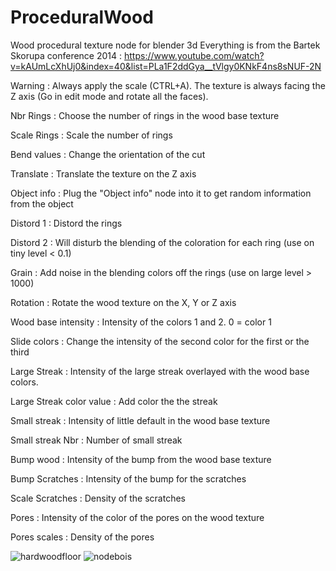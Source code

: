 # ProceduralWood
Wood procedural texture node for blender 3d
Everything is from the Bartek Skorupa conference 2014 : 
https://www.youtube.com/watch?v=kAUmLcXhUj0&index=40&list=PLa1F2ddGya__tVlgy0KNkF4ns8sNUF-2N

Warning : Always apply the scale (CTRL+A). The texture is always facing the Z axis (Go in edit mode and rotate all the faces).

Nbr Rings : Choose the number of rings in the wood base texture

Scale Rings : Scale the number of rings

Bend values : Change the orientation of the cut

Translate : Translate the texture on the Z axis

Object info : Plug the "Object info" node into it to get random information from the object

Distord 1 : Distord the rings

Distord 2 : Will disturb the blending of the coloration for each ring (use on tiny level < 0.1)

Grain : Add noise in the blending colors off the rings (use on large level > 1000)

Rotation : Rotate the wood texture on the X, Y or Z axis

Wood base intensity : Intensity of the colors 1 and 2. 0 = color 1

Slide colors : Change the intensity of the second color for the first or the third

Large Streak : Intensity of the large streak overlayed with the wood base colors.

Large Streak color value : Add color the the streak

Small streak : Intensity of little default in the wood base texture

Small streak Nbr : Number of small streak

Bump wood : Intensity of the bump from the wood base texture

Bump Scratches : Intensity of the bump for the scratches

Scale Scratches : Density of the scratches

Pores : Intensity of the color of the pores on the wood texture

Pores scales : Density of the pores

![hardwoodfloor](https://cloud.githubusercontent.com/assets/10100090/7428947/266a1058-eff9-11e4-8a3b-778083bba71f.jpg)
![nodebois](https://cloud.githubusercontent.com/assets/10100090/7428931/05a8a924-eff9-11e4-8541-e5f9bd7ba5df.jpg)
